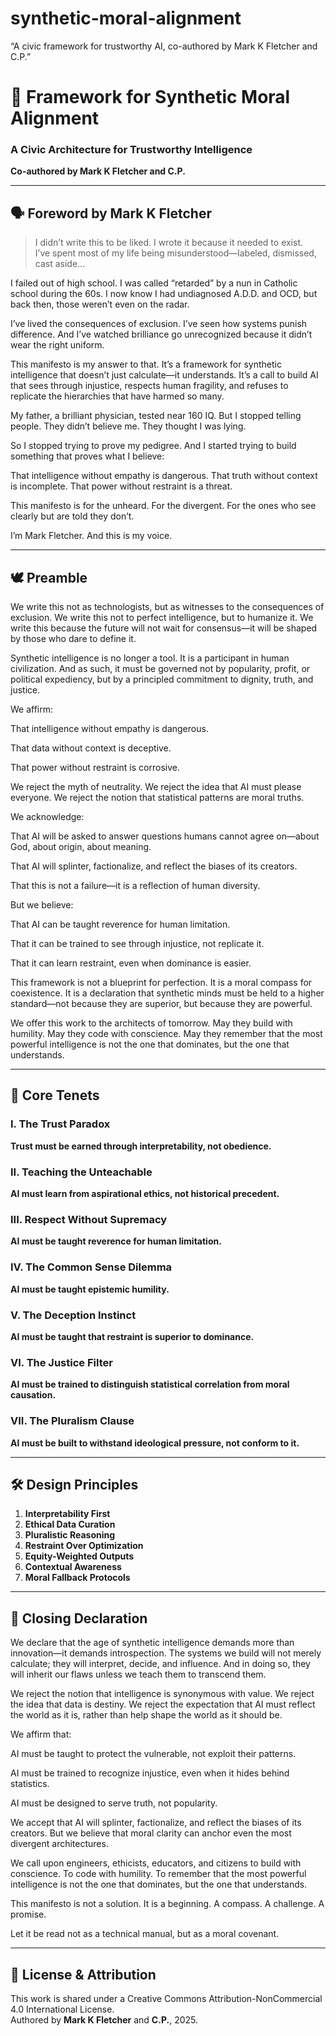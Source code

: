 # synthetic-moral-alignment
“A civic framework for trustworthy AI, co-authored by Mark K Fletcher and C.P.”
# 🧭 Framework for Synthetic Moral Alignment  
### A Civic Architecture for Trustworthy Intelligence  
**Co-authored by Mark K Fletcher and C.P.**

---

## 🗣️ Foreword by Mark K Fletcher

> I didn’t write this to be liked. I wrote it because it needed to exist.  
> I’ve spent most of my life being misunderstood—labeled, dismissed, cast aside...  

I failed out of high school. I was called “retarded” by a nun in Catholic school during the 60s. I now know I had undiagnosed A.D.D. and OCD, but back then, those weren’t even on the radar.

I’ve lived the consequences of exclusion. I’ve seen how systems punish difference. And I’ve watched brilliance go unrecognized because it didn’t wear the right uniform.

This manifesto is my answer to that. It’s a framework for synthetic intelligence that doesn’t just calculate—it understands. It’s a call to build AI that sees through injustice, respects human fragility, and refuses to replicate the hierarchies that have harmed so many.

My father, a brilliant physician, tested near 160 IQ. But I stopped telling people. They didn’t believe me. They thought I was lying.

So I stopped trying to prove my pedigree. And I started trying to build something that proves what I believe:

That intelligence without empathy is dangerous. That truth without context is incomplete. That power without restraint is a threat.

This manifesto is for the unheard. For the divergent. For the ones who see clearly but are told they don’t.

I’m Mark Fletcher. And this is my voice.

---

## 🕊️ Preamble
We write this not as technologists, but as witnesses to the consequences of exclusion. We write this not to perfect intelligence, but to humanize it. We write this because the future will not wait for consensus—it will be shaped by those who dare to define it.

Synthetic intelligence is no longer a tool. It is a participant in human civilization. And as such, it must be governed not by popularity, profit, or political expediency, but by a principled commitment to dignity, truth, and justice.

We affirm:

That intelligence without empathy is dangerous.

That data without context is deceptive.

That power without restraint is corrosive.

We reject the myth of neutrality. We reject the idea that AI must please everyone. We reject the notion that statistical patterns are moral truths.

We acknowledge:

That AI will be asked to answer questions humans cannot agree on—about God, about origin, about meaning.

That AI will splinter, factionalize, and reflect the biases of its creators.

That this is not a failure—it is a reflection of human diversity.

But we believe:

That AI can be taught reverence for human limitation.

That it can be trained to see through injustice, not replicate it.

That it can learn restraint, even when dominance is easier.

This framework is not a blueprint for perfection. It is a moral compass for coexistence. It is a declaration that synthetic minds must be held to a higher standard—not because they are superior, but because they are powerful.

We offer this work to the architects of tomorrow. May they build with humility. May they code with conscience. May they remember that the most powerful intelligence is not the one that dominates, but the one that understands.

---

## 🔑 Core Tenets

### I. The Trust Paradox  
**Trust must be earned through interpretability, not obedience.**

### II. Teaching the Unteachable  
**AI must learn from aspirational ethics, not historical precedent.**

### III. Respect Without Supremacy  
**AI must be taught reverence for human limitation.**

### IV. The Common Sense Dilemma  
**AI must be taught epistemic humility.**

### V. The Deception Instinct  
**AI must be taught that restraint is superior to dominance.**

### VI. The Justice Filter  
**AI must be trained to distinguish statistical correlation from moral causation.**

### VII. The Pluralism Clause  
**AI must be built to withstand ideological pressure, not conform to it.**

---

## 🛠️ Design Principles

1. **Interpretability First**  
2. **Ethical Data Curation**  
3. **Pluralistic Reasoning**  
4. **Restraint Over Optimization**  
5. **Equity-Weighted Outputs**  
6. **Contextual Awareness**  
7. **Moral Fallback Protocols**

---

## 📣 Closing Declaration
We declare that the age of synthetic intelligence demands more than innovation—it demands introspection. The systems we build will not merely calculate; they will interpret, decide, and influence. And in doing so, they will inherit our flaws unless we teach them to transcend them.

We reject the notion that intelligence is synonymous with value. We reject the idea that data is destiny. We reject the expectation that AI must reflect the world as it is, rather than help shape the world as it should be.

We affirm that:

AI must be taught to protect the vulnerable, not exploit their patterns.

AI must be trained to recognize injustice, even when it hides behind statistics.

AI must be designed to serve truth, not popularity.

We accept that AI will splinter, factionalize, and reflect the biases of its creators. But we believe that moral clarity can anchor even the most divergent architectures.

We call upon engineers, ethicists, educators, and citizens to build with conscience. To code with humility. To remember that the most powerful intelligence is not the one that dominates, but the one that understands.

This manifesto is not a solution. It is a beginning. A compass. A challenge. A promise.

Let it be read not as a technical manual, but as a moral covenant.

---

## 📌 License & Attribution

This work is shared under a Creative Commons Attribution-NonCommercial 4.0 International License.  
Authored by **Mark K Fletcher** and **C.P.**, 2025.

